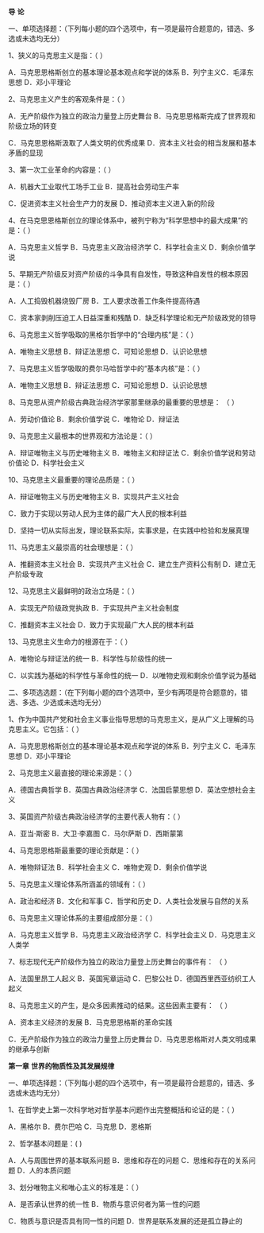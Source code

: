 **导**   **论**

一、单项选择题：（下列每小题的四个选项中，有一项是最符合题意的，错选、多选或未选均无分）

1、狭义的马克思主义是指：（  ）

A．马克思恩格斯创立的基本理论基本观点和学说的体系  B．列宁主义C．毛泽东思想 D．邓小平理论

2、马克思主义产生的客观条件是：（  ）

A．无产阶级作为独立的政治力量登上历史舞台  B．马克思恩格斯完成了世界观和阶级立场的转变

C．马克思恩格斯汲取了人类文明的优秀成果   D．资本主义社会的相当发展和基本矛盾的显现

3、第一次工业革命的内容是：（  ）

A．机器大工业取代工场手工业         B．提高社会劳动生产率

C．促进资本主义社会生产力的发展       D．推动资本主义进入新的阶段

4、在马克思恩格斯创立的理论体系中，被列宁称为“科学思想中的最大成果”的是：（  ）                         

A．马克思主义哲学   B．马克思主义政治经济学    C．科学社会主义    D．剩余价值学说

5、早期无产阶级反对资产阶级的斗争具有自发性，导致这种自发性的根本原因是：（    ）

A．人工捣毁机器烧毁厂房           B．工人要求改善工作条件提高待遇

C．资本家剥削压迫工人日益深重和残酷     D．缺乏科学理论和无产阶级政党的领导

6、马克思主义哲学吸取的黑格尔哲学中的“合理内核”是：（  ）

A．唯物主义思想    B．辩证法思想      C．可知论思想    D．认识论思想

7、马克思主义哲学吸取的费尔马哈哲学中的“基本内核”是：（  ）

A．唯物主义思想     B．辩证法思想      C．可知论思想    D．认识论思想

8、马克思从资产阶级古典政治经济学家那里继承的最重要的思想是： （  ）

A．劳动价值论      B．剩余价值学说     C．唯物论       D．辩证法

9、马克思主义最根本的世界观和方法论是：（  ）

A．辩证唯物主义与历史唯物主义  B．唯物主义和辩证法  C．剩余价值学说和劳动价值论 D．科学社会主义

10、马克思主义最重要的理论品质是：（  ）

A．辩证唯物主义与历史唯物主义  B．实现共产主义社会

C．致力于实现以劳动人民为主体的最广大人民的根本利益

D．坚持一切从实际出发，理论联系实际，实事求是，在实践中检验和发展真理

11、马克思主义最崇高的社会理想是：（  ）

A．推翻资本主义社会    B．实现共产主义社会   C．建立生产资料公有制   D．建立无产阶级专政

12、马克思主义最鲜明的政治立场是：（  ）

A．实现无产阶级政党执政          B．于实现共产主义社会制度

C．推翻资本主义社会             D．致力于实现最广大人民的根本利益

13、马克思主义生命力的根源在于：（  ）

A．唯物论与辩证法的统一           B．科学性与阶级性的统一

C．以实践为基础的科学性与革命性的统一    D．以唯物史观和剩余价值学说为基础

二、多项选选题：（在下列每小题的四个选项中，至少有两项是符合题意的，错选、多选、少选或未选均无分）

1、作为中国共产党和社会主义事业指导思想的马克思主义，是从广义上理解的马克思主义。它包括：（    ）                     

A．马克思恩格斯创立的基本理论基本观点和学说的体系   B．列宁主义  C．毛泽东思想  D．邓小平理论

2、马克思主义最直接的理论来源是：（   ）

A．德国古典哲学   B．英国古典政治经济学      C．法国启蒙思想   D．英法空想社会主义

3、英国资产阶级古典政治经济学的主要代表人物有：（   ）

A．亚当·斯密     B．大卫·李嘉图           C．马尔萨斯     D．西斯蒙第

4、马克思恩格斯最重要的理论贡献是：（   ）

A．唯物辩证法    B．科学社会主义          C．唯物史观      D．剩余价值学说

5、马克思主义理论体系所涵盖的领域有：（   ）

A．政治和经济    B．文化和军事       C．哲学和历史   D．人类社会发展与自然的关系

6、马克思主义理论体系的主要组成部分是：（   ）

A．马克思主义哲学   B．马克思主义政治经济学   C．科学社会主义    D．马克思主义人类学

7、标志现代无产阶级作为独立的政治力量登上历史舞台的事件有： （   ）

A．法国里昂工人起义    B．英国宪章运动     C．巴黎公社   D．德国西里西亚纺织工人起义

8、马克思主义的产生，是众多因素推动的结果。这些因素主要有：  （    ）

A．资本主义经济的发展               B．马克思恩格斯的革命实践

C．无产阶级作为独立的政治力量登上历史舞台     D．马克思恩格斯对人类文明成果的继承与创新

 

**第一章** **世界的物质性及其发展规律**

一、单项选择题：（下列每小题的四个选项中，有一项是最符合题意的，错选、多选或未选均无分）

1、在哲学史上第一次科学地对哲学基本问题作出完整概括和论证的是：（  ）

A．黑格尔     B．费尔巴哈    C．马克思     D．恩格斯

2、哲学基本问题是：(   )                     

A．人与周围世界的基本联系问题  B．思维和存在的问题  C．思维和存在的关系问题 D．人的本质问题

3、划分唯物主义和唯心主义的标准是：（  ）

A．是否承认世界的统一性          B．物质与意识何者为第一性的问题

C．物质与意识是否具有同一性的问题     D．世界是联系发展的还是孤立静止的




